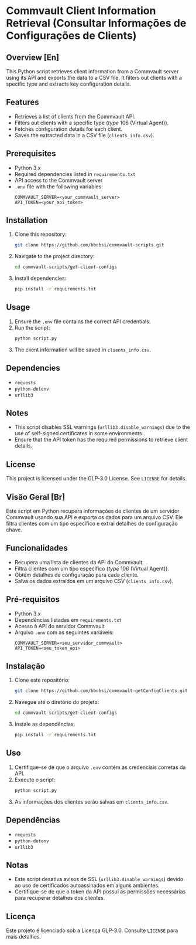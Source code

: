 # Commvault Client Information Retrieval (Consultar Informações de Configurações de Clients)

## Overview [En]

This Python script retrieves client information from a Commvault server using its API and exports the data to a CSV file. It filters out clients with a specific type and extracts key configuration details.

## Features

- Retrieves a list of clients from the Commvault API.
- Filters out clients with a specific type (*type* 106 (Virtual Agent)).
- Fetches configuration details for each client.
- Saves the extracted data in a CSV file (`clients_info.csv`).

## Prerequisites

- Python 3.x
- Required dependencies listed in `requirements.txt`
- API access to the Commvault server
- `.env` file with the following variables:
  ```plaintext
  COMMVAULT_SERVER=<your_commvault_server>
  API_TOKEN=<your_api_token>
  ```

## Installation

1. Clone this repository:
   ```bash
   git clone https://github.com/hbobsi/commvault-scripts.git
   ```
2. Navigate to the project directory:
   ```bash
   cd commvault-scripts/get-client-configs
   ```
3. Install dependencies:
   ```bash
   pip install -r requirements.txt
   ```

## Usage

1. Ensure the `.env` file contains the correct API credentials.
2. Run the script:
   ```bash
   python script.py
   ```
3. The client information will be saved in `clients_info.csv`.

## Dependencies

- `requests`
- `python-dotenv`
- `urllib3`

## Notes

- This script disables SSL warnings (`urllib3.disable_warnings`) due to the use of self-signed certificates in some environments.
- Ensure that the API token has the required permissions to retrieve client details.

## License

This project is licensed under the GLP-3.0 License. See `LICENSE` for details.

## Visão Geral [Br]
Este script em Python recupera informações de clientes de um servidor Commvault usando sua API e exporta os dados para um arquivo CSV. Ele filtra clientes com um tipo específico e extrai detalhes de configuração chave.

## Funcionalidades
- Recupera uma lista de clientes da API do Commvault.
- Filtra clientes com um tipo específico (_type_ 106 (Virtual Agent)).
- Obtém detalhes de configuração para cada cliente.
- Salva os dados extraídos em um arquivo CSV (`clients_info.csv`).

## Pré-requisitos
- Python 3.x
- Dependências listadas em `requirements.txt`
- Acesso à API do servidor Commvault
- Arquivo `.env` com as seguintes variáveis:
  ```plaintext
  COMMVAULT_SERVER=<seu_servidor_commvault>
  API_TOKEN=<seu_token_api>
  ```

## Instalação
1. Clone este repositório:
   ```bash
   git clone https://github.com/hbobsi/commvault-getConfigClients.git
   ```
2. Navegue até o diretório do projeto:
   ```bash
   cd commvault-scripts/get-client-configs
   ```
3. Instale as dependências:
   ```bash
   pip install -r requirements.txt
   ```

## Uso
1. Certifique-se de que o arquivo `.env` contém as credenciais corretas da API.
2. Execute o script:
   ```bash
   python script.py
   ```
3. As informações dos clientes serão salvas em `clients_info.csv`.

## Dependências
- `requests`
- `python-dotenv`
- `urllib3`

## Notas
- Este script desativa avisos de SSL (`urllib3.disable_warnings`) devido ao uso de certificados autoassinados em alguns ambientes.
- Certifique-se de que o token da API possui as permissões necessárias para recuperar detalhes dos clientes.

## Licença
Este projeto é licenciado sob a Licença GLP-3.0. Consulte `LICENSE` para mais detalhes.

